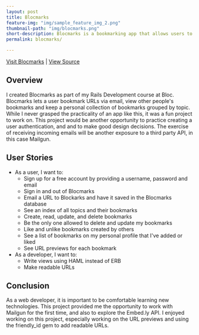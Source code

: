 ```yaml
---
layout: post
title: Blocmarks
feature-img: "img/sample_feature_img_2.png"
thumbnail-path: "img/blocmarks.png"
short-description: Blocmarks is a bookmarking app that allows users to email, manage and share bookmarks and URLs.
permalink: blocmarks/

---
```

[Visit Blocmarks](https://bgohman-blocmarks.herokuapp.com/) \| [View Source](https://github.com/bgohman/blocmarks)

## Overview

I created Blocmarks as part of my Rails Development course at Bloc.  Blocmarks lets a user bookmark URLs via email, view other people's bookmarks and keep a personal collection of bookmarks grouped by topic.  While I never grasped the practicality of an app like this, it was a fun project to work on.  This project would be another opportunity to practice creating a user authentication, and and to make good design decisions.  The exercise of receiving incoming emails will be another exposure to a third party API, in this case Mailgun.


## User Stories

* As a user, I want to:
  * Sign up for a free account by providing a username, password and email
  * Sign in and out of Blocmarks
  * Email a URL to Blockarks and have it saved in the Blocmarks database
  * See an index of all topics and their bookmarks
  * Create, read, update, and delete bookmarks
  * Be the only one allowed to delete and update my bookmarks
  * Like and unlike bookmarks created by others
  * See a list of bookmarks on my personal profile that I've added or liked
  * See URL previews for each bookmark
* As a developer, I want to:
  * Write views using HAML instead of ERB
  * Make readable URLs

## Conclusion

As a web developer, it is important to be comfortable learning new technologies.  This project provided me the opportunity to work with Mailgun for the first time, and also to explore the Embed.ly API.  I enjoyed working on this project, especially working on the URL previews and using the friendly_id gem to add readable URLs.

